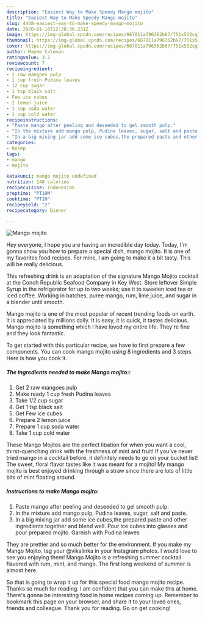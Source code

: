 ```yaml
---
description: "Easiest Way to Make Speedy Mango mojito"
title: "Easiest Way to Make Speedy Mango mojito"
slug: 4448-easiest-way-to-make-speedy-mango-mojito
date: 2020-01-16T12:28:36.231Z
image: https://img-global.cpcdn.com/recipes/667011a796362b67/751x532cq70/mango-mojito-recipe-main-photo.jpg
thumbnail: https://img-global.cpcdn.com/recipes/667011a796362b67/751x532cq70/mango-mojito-recipe-main-photo.jpg
cover: https://img-global.cpcdn.com/recipes/667011a796362b67/751x532cq70/mango-mojito-recipe-main-photo.jpg
author: Mayme Coleman
ratingvalue: 3.1
reviewcount: 7
recipeingredient:
- 2 raw mangoes pulp
- 1 cup fresh Pudina leaves
- 12 cup sugar
- 1 tsp black salt
- Few ice cubes
- 2 lemon juice
- 1 cup soda water
- 1 cup cold water
recipeinstructions:
- "Paste mango after peeling and deseeded to gel smooth pulp."
- "In the mixture add mango pulp, Pudina leaves, sugar, salt and paste."
- "In a big mixing jar add some ice cubes,the prepared paste and other ingredients together and blend well. Pour ice cubes into glasses and pour prepared mojito. Garnish with Pudina leaves"
categories:
- Resep
tags:
- mango
- mojito

katakunci: mango mojito undefined
nutrition: 148 calories
recipecuisine: Indonesian
preptime: "PT10M"
cooktime: "PT1H"
recipeyield: "2"
recipecategory: Dinner

---
```



![Mango mojito](https://img-global.cpcdn.com/recipes/667011a796362b67/751x532cq70/mango-mojito-recipe-main-photo.jpg)

Hey everyone, I hope you are having an incredible day today. Today, I'm gonna show you how to prepare a special dish, mango mojito. It is one of my favorites food recipes. For mine, I am going to make it a bit tasty. This will be really delicious.

This refreshing drink is an adaptation of the signature Mango Mojito cocktail at the Conch Republic Seafood Company in Key West. Store leftover Simple Syrup in the refrigerator for up to two weeks; use it to sweeten iced tea or iced coffee. Working in batches, puree mango, rum, lime juice, and sugar in a blender until smooth.

Mango mojito is one of the most popular of recent trending foods on earth. It is appreciated by millions daily. It is easy, it is quick, it tastes delicious. Mango mojito is something which I have loved my entire life. They're fine and they look fantastic.


To get started with this particular recipe, we have to first prepare a few components. You can cook mango mojito using 8 ingredients and 3 steps. Here is how you cook it.

##### The ingredients needed to make Mango mojito::

1. Get 2 raw mangoes pulp
1. Make ready 1 cup fresh Pudina leaves
1. Take 1/2 cup sugar
1. Get 1 tsp black salt
1. Get Few ice cubes
1. Prepare 2 lemon juice
1. Prepare 1 cup soda water
1. Take 1 cup cold water


These Mango Mojitos are the perfect libation for when you want a cool, thirst-quenching drink with the freshness of mint and fruit! If you&#39;ve never tried mango in a cocktail before, it definitely needs to go on your bucket list! The sweet, floral flavor tastes like it was meant for a mojito! My mango mojito is best enjoyed drinking through a straw since there are lots of little bits of mint floating around. 

##### Instructions to make Mango mojito:

1. Paste mango after peeling and deseeded to gel smooth pulp.
1. In the mixture add mango pulp, Pudina leaves, sugar, salt and paste.
1. In a big mixing jar add some ice cubes,the prepared paste and other ingredients together and blend well. Pour ice cubes into glasses and pour prepared mojito. Garnish with Pudina leaves


They are prettier and so much better for the environment. If you make my Mango Mojito, tag your @vikalinka in your Instagram photos. I would love to see you enjoying them! Mango Mojito is a refreshing summer cocktail flavored with rum, mint, and mango. The first long weekend of summer is almost here. 

So that is going to wrap it up for this special food mango mojito recipe. Thanks so much for reading. I am confident that you can make this at home. There's gonna be interesting food in home recipes coming up. Remember to bookmark this page on your browser, and share it to your loved ones, friends and colleague. Thank you for reading. Go on get cooking!
